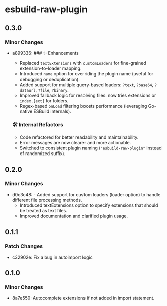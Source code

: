 # esbuild-raw-plugin

## 0.3.0

### Minor Changes

- a899336: ### ✨ Enhancements
  - Replaced `textExtensions` with `customLoaders` for fine-grained extension-to-loader mapping.
  - Introduced `name` option for overriding the plugin name (useful for debugging or deduplication).
  - Added support for multiple query-based loaders: `?text`, `?base64`, `?dataurl`, `?file`, `?binary`.
  - Improved fallback logic for resolving files: now tries extensions or `index.[ext]` for folders.
  - Regex-based `onLoad` filtering boosts performance (leveraging Go-native ESBuild internals).

  ### 🛠 Internal Refactors
  - Code refactored for better readability and maintainability.
  - Error messages are now clearer and more actionable.
  - Switched to consistent plugin naming (`"esbuild-raw-plugin"` instead of randomized suffix).

## 0.2.0

### Minor Changes

- d0c3c48: - Added support for custom loaders (loader option) to handle different file processing methods.
  - Introduced textExtensions option to specify extensions that should be treated as text files.
  - Improved documentation and clarified plugin usage.

## 0.1.1

### Patch Changes

- c32902e: Fix a bug in autoimport logic

## 0.1.0

### Minor Changes

- 8a7e550: Autocomplete extensions if not added in import statement.
